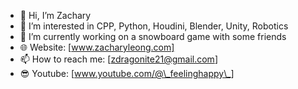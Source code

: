 - 👋 Hi, I’m Zachary
- 👀 I’m interested in CPP, Python, Houdini, Blender, Unity, Robotics
- 🌱 I’m currently working on a snowboard game with some friends
- 🌐 Website: [www.zacharyleong.com]
- 📫 How to reach me: [zdragonite21@gmail.com]
- 😎 Youtube: [www.youtube.com/@\_feelinghappy\_]

<!---
zdragonite21/zdragonite21 is a ✨ special ✨ repository because its `README.md` (this file) appears on your GitHub profile.
You can click the Preview link to take a look at your changes.
--->
